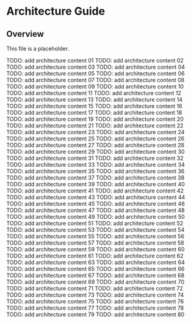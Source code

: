 # Architecture Guide

## Overview

This file is a placeholder.

TODO: add architecture content 01 TODO: add architecture content 02 TODO: add architecture content 03 TODO: add architecture content 04 TODO: add architecture content 05 TODO: add architecture content 06 TODO: add architecture content 07
TODO: add architecture content 08 TODO: add architecture content 09 TODO: add architecture content 10 TODO: add architecture content 11 TODO: add architecture content 12 TODO: add architecture content 13 TODO: add architecture content 14
TODO: add architecture content 15 TODO: add architecture content 16 TODO: add architecture content 17 TODO: add architecture content 18 TODO: add architecture content 19 TODO: add architecture content 20 TODO: add architecture content 21
TODO: add architecture content 22 TODO: add architecture content 23 TODO: add architecture content 24 TODO: add architecture content 25 TODO: add architecture content 26 TODO: add architecture content 27 TODO: add architecture content 28
TODO: add architecture content 29 TODO: add architecture content 30 TODO: add architecture content 31 TODO: add architecture content 32 TODO: add architecture content 33 TODO: add architecture content 34 TODO: add architecture content 35
TODO: add architecture content 36 TODO: add architecture content 37 TODO: add architecture content 38 TODO: add architecture content 39 TODO: add architecture content 40 TODO: add architecture content 41 TODO: add architecture content 42
TODO: add architecture content 43 TODO: add architecture content 44 TODO: add architecture content 45 TODO: add architecture content 46 TODO: add architecture content 47 TODO: add architecture content 48 TODO: add architecture content 49
TODO: add architecture content 50 TODO: add architecture content 51 TODO: add architecture content 52 TODO: add architecture content 53 TODO: add architecture content 54 TODO: add architecture content 55 TODO: add architecture content 56
TODO: add architecture content 57 TODO: add architecture content 58 TODO: add architecture content 59 TODO: add architecture content 60 TODO: add architecture content 61 TODO: add architecture content 62 TODO: add architecture content 63
TODO: add architecture content 64 TODO: add architecture content 65 TODO: add architecture content 66 TODO: add architecture content 67 TODO: add architecture content 68 TODO: add architecture content 69 TODO: add architecture content 70
TODO: add architecture content 71 TODO: add architecture content 72 TODO: add architecture content 73 TODO: add architecture content 74 TODO: add architecture content 75 TODO: add architecture content 76 TODO: add architecture content 77
TODO: add architecture content 78 TODO: add architecture content 79 TODO: add architecture content 80
